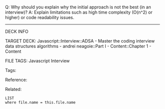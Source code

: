 Q: Why should you explain why the initial approach is not the best (in an interview)?
A: Explain limitations such as high time complexity (O(n^2) or higher) or code readability issues.
<!--ID: 1689972344303-->



---

DECK INFO

TARGET DECK: Javascript::Interview::ADSA - Master the coding interview data structures algorithms - andrei neagoie::Part I - Content::Chapter 1 - Content

FILE TAGS: Javascript Interview

Tags:

Reference:

Related:

```dataview
LIST
where file.name = this.file.name
```
